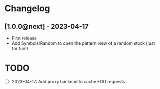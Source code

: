 # Changelog

## [1.0.0@next] - 2023-04-17
- First release
- Add Symbols/Random to open the pattern view of a random stock (just for fun!)

# TODO

- [ ] 2023-04-17: Add proxy backend to cache EOD requests
